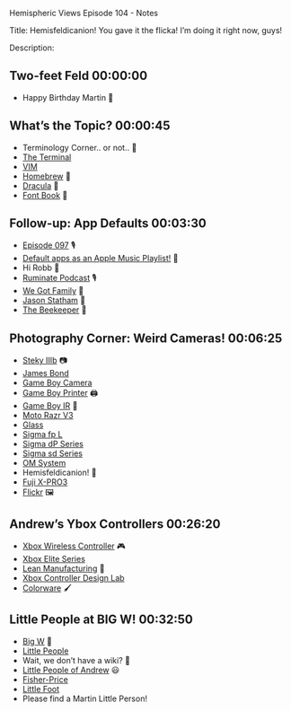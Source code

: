 Hemispheric Views Episode 104 - Notes

Title: Hemisfeldicanion!
You gave it the flicka!
I’m doing it right now, guys!


Description: 



## Two-feet Feld 00:00:00
* Happy Birthday Martin 🥳

## What’s the Topic? 00:00:45
* Terminology Corner.. or not.. 😬
* [The Terminal](https://support.apple.com/guide/terminal/welcome/mac)
* [VIM](https://en.wikipedia.org/wiki/Vim_(text_editor))
* [Homebrew](https://en.wikipedia.org/wiki/Homebrew_(package_manager)) 🍺
* [Dracula](https://draculatheme.com/) 🧛
* [Font Book](https://support.apple.com/guide/font-book/welcome/mac) 📙

## Follow-up: App Defaults 00:03:30
* [Episode 097](https://listen.hemisphericviews.com/097) 🎙️
* [Default apps as an Apple Music Playlist!](https://mastodon.social/@fromjason/111868128649185309) 🎵
* Hi Robb 👋
* [Ruminate Podcast](https://ruminatepodcast.com/) 🎙️
* [We Got Family](https://wegot.family/) 🚙
* [Jason Statham](https://en.wikipedia.org/wiki/Jason_Statham) 💪
* [The Beekeeper](https://www.themoviedb.org/movie/866398) 🐝

## Photography Corner: Weird Cameras! 00:06:25
* [Steky IIIb](http://camera-wiki.org/wiki/Steky) 📷
* [James Bond](https://www.youtube.com/watch?v=Z3my3VW6vXw)
* [Game Boy Camera](https://en.wikipedia.org/wiki/Game_Boy_Camera)
* [Game Boy Printer](https://en.wikipedia.org/wiki/Game_Boy_Printer) 🖨️
* [Game Boy IR](https://niwanetwork.org/wiki/Game_Boy_Color_infrared_communications) 🔴
* [Moto Razr V3](https://en.wikipedia.org/wiki/Motorola_Razr)
* [Glass](https://glass.photo)
* [Sigma fp L](https://www.sigma-global.com/en/cameras/fpl/)
* [Sigma dP Series](https://www.sigma-global.com/en/cameras/dp0-quattro/)
* [Sigma sd Series](https://www.sigma-global.com/en/cameras/sd-quattro/)
* [OM System](https://omsystem.com/en/)
* Hemisfeldicanion! 🤯
* [Fuji X-PRO3](https://fujifilm-x.com/en-us/products/cameras/x-pro3/)
* [Flickr](https://flickr.com/) 🖼️

## Andrew’s Ybox Controllers 00:26:20
* [Xbox Wireless Controller](https://www.xbox.com/en-US/accessories/controllers/xbox-wireless-controller) 🎮
* [Xbox Elite Series](https://www.xbox.com/en-US/accessories/controllers/elite-wireless-controller-series-2)
* [Lean Manufacturing](https://en.wikipedia.org/wiki/Lean_manufacturing) 🏢
* [Xbox Controller Design Lab](https://xboxdesignlab.xbox.com/en-us/configure/xbox-elite-wireless-controller-series-2)
* [Colorware](https://www.colorware.com/) 🖌️

## Little People at BIG W! 00:32:50
* [Big W](https://www.bigw.com.au/) 🏬
* [Little People](https://shop.mattel.com/collections/little-people)
* Wait, we don’t have a wiki? 🤔
* [Little People of Andrew](https://cdn.hemisphericviews.com/104-Little-People-Andrew.jpg) 😃
* [Fisher-Price](https://en.wikipedia.org/wiki/Fisher-Price)
* [Little Foot](https://en.wikipedia.org/wiki/List_of_The_Land_Before_Time_characters)
* Please find a Martin Little Person!